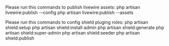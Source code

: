 Please run this commands to publish livewire assets:
php artisan livewire:publish --config 
php artisan livewire:publish --assets 

Please run this commands to config shield pluging roles:
php artisan shield:setup
php artisan shield:install admin
php artisan shield:generate
php artisan shield:super-admin
php artisan shield:seeder
php artisan shield:publish